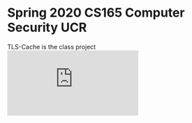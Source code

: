 # Spring 2020 CS165 Computer Security UCR

TLS-Cache is the class project
![TLS-Cache Specs](https://github.com/dgunn001/CS165/blob/master/TLSCache-master/doc/SSL(1).pdf)


